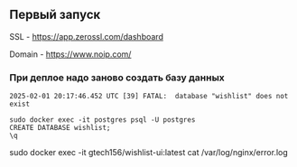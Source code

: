 ## Первый запуск

SSL - https://app.zerossl.com/dashboard

Domain - https://www.noip.com/


### При деплое надо заново создать базу данных

```
2025-02-01 20:17:46.452 UTC [39] FATAL:  database "wishlist" does not exist

sudo docker exec -it postgres psql -U postgres
CREATE DATABASE wishlist;
\q
```



sudo docker exec -it gtech156/wishlist-ui:latest cat /var/log/nginx/error.log
